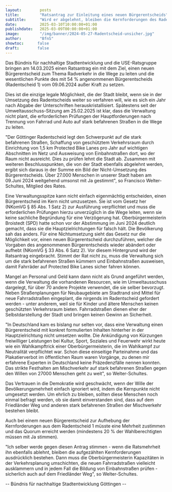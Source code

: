 ```yaml
---
layout:        posts
title:         "Ratsantrag zur Einleitung eines neuen Bürgerentscheids"
subtitle:      "Wird er abgelehnt, bleiben die Kernforderungen des Radentscheids ausdrücklich bestehen."
date:          2025-03-10T10:00:00+01:00
publishdate:   2025-03-09T00:00:00+01:00
image:         "/img/banner/2024-05-27-Radentscheid-unsicher.jpg"
author:        "BfnS"
showtoc:      false
draft:        false
---
```


Das Bündnis für nachhaltige Stadtentwicklung und die USE-Ratsgruppe bringen am 14.03.2025 einen Ratsantrag ein mit dem Ziel, einen neuen Bürgerentscheid zum Thema Radverkehr in die Wege zu leiten und die wesentlichen Punkte des mit 54 % angenommenen Bürgerentscheids (Radentscheid 1) vom 09.06.2024 außer Kraft zu setzen. 

Dies ist die einzige legale Möglichkeit, die der Stadt bleibt, wenn sie in der Umsetzung des Radentscheids weiter so verfahren will, wie es sich ein Jahr nach Abgabe der Unterschriften herauskristallisiert. Spätestens seit der Umweltausschuss-Sitzung am 25.02.2025 ist klar, dass die Verwaltung nicht plant, die erforderlichen Prüfungen der Hauptforderungen nach Trennung von Fahrrad und Auto auf stark befahrenen Straßen in die Wege zu leiten. 

"Der Göttinger Radentscheid legt den Schwerpunkt auf die stark befahrenen Straßen, Schaffung von geschütztem Verkehrsraum durch Einrichtung von 1,5 km Protected Bike Lanes pro Jahr auf wichtigen Abschnitten im Netz und Ausweisung von Einbahnstraßen dort, wo der Raum nicht ausreicht. Dies zu prüfen lehnt die Stadt ab. Zusammen mit weiteren Beschlusspunkten, die von der Stadt ebenfalls abgelehnt werden, ergibt sich daraus in der Summe ein Bild der Nicht-Umsetzung des Bürgerentscheids. Über 27.000 Menschen in unserer Stadt haben am 09.Juni 2024 weitgehend umsonst mit Ja gestimmt", so Francisco Welter-Schultes, Mitglied des Rates.

Eine Verwaltungsspitze kann nicht einfach eigenmächtig entscheiden, einen Bürgerentscheid im Kern nicht umzusetzen. Sie ist vom Gesetz her (NKomVG § 85 Abs. 1 Satz 2) zur Ausführung verpflichtet und muss die erforderlichen Prüfungen hierzu unverzüglich in die Wege leiten, wenn sie keine sachliche Begründung für eine Verzögerung hat.
Oberbürgermeisterin Broistedt (SPD) hatte schon vor der Abstimmung im Juni 2024 deutlich gemacht, dass sie die Hauptzielrichtungen für falsch hält. Die Bevölkerung sah das anders. Für eine Nichtumsetzung sieht das Gesetz nur die Möglichkeit vor, einen neuen Bürgerentscheid durchzuführen, welcher die Vorgaben des angenommenen Bürgerentscheids wieder abändert oder aufhebt (NKomVG § 33 Abs. 6 Satz 2). 
Vor diesem Hintergrund wird der Ratsantrag eingebracht. Stimmt der Rat nicht zu, muss die Verwaltung sich um die stark befahrenen Straßen kümmern und Einbahnstraßen ausweisen, damit Fahrräder auf Protected Bike Lanes sicher fahren können.

Mangel an Personal und Geld kann dann nicht als Grund angeführt werden, wenn die Verwaltung die vorhandenen Resourcen, wie im Umweltausschuss dargelegt, für über 70 andere Projekte verwendet, die sie selber bevorzugt. 
Neben Straßenplanungen für Neubaugebiete am Stadtrand sind Mittel für neue Fahrradstraßen eingeplant, die nirgends im Radentscheid gefordert werden - unter anderem, weil sie für Kinder und ältere Menschen keinen geschützten Verkehrsraum bieten. Fahrradstraßen dienen eher der Selbstdarstellung der Stadt und bringen keinen Gewinn an Sicherheit.

"In Deutschland kam es bislang nur selten vor, dass eine Verwaltung einen Bürgerentscheid mit konkret formulierten Inhalten hinterher in der Hauptzielrichtung nicht umsetzen wollte. Die Ankündigung von Kürzungen freiwilliger Leistungen bei Kultur, Sport, Soziales und Feuerwehr wirkt heute wie ein Wahlkampftrick einer Oberbürgermeisterin, die im Wahlkampf zur Neutralität verpflichtet war. Schon diese einseitige Parteinahme und das Plakatierverbot im öffentlichen Raum waren Vorgänge, zu denen mir erfahrene Experten in Deutschland keine Präzedenzfälle nennen konnten. Das strikte Festhalten am Mischverkehr auf stark befahrenen Straßen gegen den Willen von 27000 Menschen geht zu weit", so Welter-Schultes. 

Das Vertrauen in die Demokratie wird geschwächt, wenn der Wille der Bevölkerungsmehrheit einfach ignoriert wird, indem die Kernpunkte nicht umgesetzt werden. Um ehrlich zu bleiben, sollten diese Menschen noch einmal befragt werden, ob sie damit einverstanden sind, dass auf dem Friedländer Weg und anderen stark befahrenen Straßen der Mischverkehr bestehen bleibt.

Auch bei einem neuen Bürgerentscheid zur Aufhebung der Kernforderungen aus dem Radentscheid 1 müsste eine Mehrheit zustimmen und das Quorum erreicht werden (mindestens 20 % der Wahlberechtigten müssen mit Ja stimmen).

"Ich selber werde gegen diesen Antrag stimmen - wenn die Ratsmehrheit ihn ebenfalls ablehnt, bleiben die aufgezählten Kernforderungen ausdrücklich bestehen. Dann muss die Oberbürgermeisterin Kapazitäten in der Verkehrsplanung umschichten, die neuen Fahrradstraßen vielleicht ausklammern und in jedem Fall die Bildung von Einbahnstraßen prüfen - sicherlich auch auf dem Friedländer Weg", so Welter-Schultes.

-- Bündnis für nachhaltige Stadtentwicklung Göttingen --



